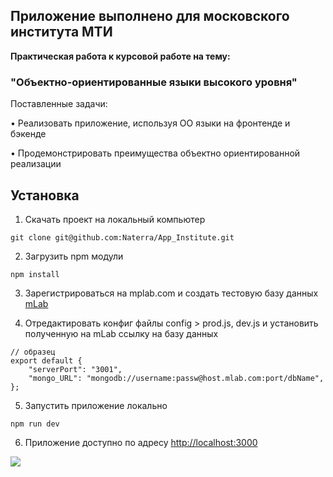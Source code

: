 ## Приложение выполнено для московского института МТИ

<b> Практическая работа к курсовой работе на тему:</b>

### "Объектно-ориентированные языки высокого уровня"

Поставленные задачи:

• Реализовать приложение, используя ОО языки на фронтенде и бэкенде

• Продемонстрировать преимущества объектно ориентированной реализации


## Установка

1. Скачать проект на локальный компьютер
<pre><code>git clone git@github.com:Naterra/App_Institute.git</code></pre>

2. Загрузить npm модули
<pre><code>npm install</code></pre>

3. Зарегистрироваться на mplab.com и создать тестовую базу данных <a href="https://mlab.com/signup/">mLab</a>

4. Отредактировать конфиг файлы config > prod.js, dev.js и установить полученную на mLab ссылку на базу данных
<pre><code>// образец
export default {
    "serverPort": "3001",
    "mongo_URL": "mongodb://username:passw@host.mlab.com:port/dbName",
};
</code></pre>

5. Запустить приложение локально
<pre><code>npm run dev</code></pre>

6.  Приложение доступно по адресу <a href="http://localhost:3000/list">http://localhost:3000</a>

<img src="https://user-images.githubusercontent.com/8204364/42196948-84ffa466-7e4e-11e8-9556-66cc77dc17ef.png"/>